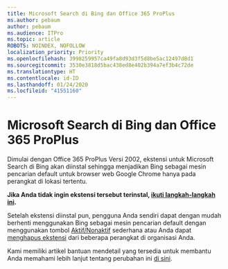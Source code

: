 ```yaml
---
title: Microsoft Search di Bing dan Office 365 ProPlus
ms.author: pebaum
author: pebaum
ms.audience: ITPro
ms.topic: article
ROBOTS: NOINDEX, NOFOLLOW
localization_priority: Priority
ms.openlocfilehash: 3998259957ca49fa8d93d3f5d8be5ac12497d8d1
ms.sourcegitcommit: 3530e3818d5bac438ed8e402b394a7ef3b4c72de
ms.translationtype: HT
ms.contentlocale: id-ID
ms.lasthandoff: 01/24/2020
ms.locfileid: "41551160"
---
```

# <a name="microsoft-search-in-bing-and-office-365-proplus"></a>Microsoft Search di Bing dan Office 365 ProPlus

Dimulai dengan Office 365 ProPlus Versi 2002, ekstensi untuk Microsoft Search di Bing akan diinstal sehingga menjadikan Bing sebagai mesin pencarian default untuk browser web Google Chrome hanya pada perangkat di lokasi tertentu.

**Jika Anda tidak ingin ekstensi tersebut terinstal, [ikuti langkah-langkah ini](https://docs.microsoft.com/deployoffice/microsoft-search-bing#how-to-exclude-the-extension-for-microsoft-search-in-bing-from-being-installed).**

Setelah ekstensi diinstal pun, pengguna Anda sendiri dapat dengan mudah berhenti menggunakan Bing sebagai mesin pencarian default dengan menggunakan tombol [Aktif/Nonaktif](https://docs.microsoft.com/deployoffice/microsoft-search-bing#change-whether-bing-is-the-default-search-engine-for-google-chrome) sederhana atau Anda dapat [menghapus ekstensi](https://docs.microsoft.com/deployoffice/microsoft-search-bing#how-to-remove-the-extension-after-its-been-installed) dari beberapa perangkat di organisasi Anda.

Kami memiliki artikel bantuan mendetail yang tersedia untuk membantu Anda memahami lebih lanjut tentang perubahan ini [di sini](https://docs.microsoft.com/deployoffice/microsoft-search-bing).